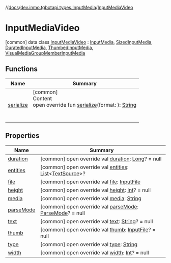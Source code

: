 //[docs](../../../index.md)/[dev.inmo.tgbotapi.types.InputMedia](../index.md)/[InputMediaVideo](index.md)



# InputMediaVideo  
 [common] data class [InputMediaVideo](index.md) : [InputMedia](../-input-media/index.md), [SizedInputMedia](../-sized-input-media/index.md), [DuratedInputMedia](../-durated-input-media/index.md), [ThumbedInputMedia](../-thumbed-input-media/index.md), [VisualMediaGroupMemberInputMedia](../-visual-media-group-member-input-media/index.md)   


## Functions  
  
|  Name |  Summary | 
|---|---|
| <a name="dev.inmo.tgbotapi.types.InputMedia/InputMediaVideo/serialize/#kotlinx.serialization.StringFormat/PointingToDeclaration/"></a>[serialize](serialize.md)| <a name="dev.inmo.tgbotapi.types.InputMedia/InputMediaVideo/serialize/#kotlinx.serialization.StringFormat/PointingToDeclaration/"></a>[common]  <br>Content  <br>open override fun [serialize](serialize.md)(format: ): [String](https://kotlinlang.org/api/latest/jvm/stdlib/kotlin/-string/index.html)  <br><br><br>|


## Properties  
  
|  Name |  Summary | 
|---|---|
| <a name="dev.inmo.tgbotapi.types.InputMedia/InputMediaVideo/duration/#/PointingToDeclaration/"></a>[duration](duration.md)| <a name="dev.inmo.tgbotapi.types.InputMedia/InputMediaVideo/duration/#/PointingToDeclaration/"></a> [common] open override val [duration](duration.md): [Long](https://kotlinlang.org/api/latest/jvm/stdlib/kotlin/-long/index.html)? = null   <br>|
| <a name="dev.inmo.tgbotapi.types.InputMedia/InputMediaVideo/entities/#/PointingToDeclaration/"></a>[entities](entities.md)| <a name="dev.inmo.tgbotapi.types.InputMedia/InputMediaVideo/entities/#/PointingToDeclaration/"></a> [common] open override val [entities](entities.md): [List](https://kotlinlang.org/api/latest/jvm/stdlib/kotlin.collections/-list/index.html)<[TextSource](../../dev.inmo.tgbotapi.CommonAbstracts/-text-source/index.md)>?   <br>|
| <a name="dev.inmo.tgbotapi.types.InputMedia/InputMediaVideo/file/#/PointingToDeclaration/"></a>[file](file.md)| <a name="dev.inmo.tgbotapi.types.InputMedia/InputMediaVideo/file/#/PointingToDeclaration/"></a> [common] open override val [file](file.md): [InputFile](../../dev.inmo.tgbotapi.requests.abstracts/-input-file/index.md)   <br>|
| <a name="dev.inmo.tgbotapi.types.InputMedia/InputMediaVideo/height/#/PointingToDeclaration/"></a>[height](height.md)| <a name="dev.inmo.tgbotapi.types.InputMedia/InputMediaVideo/height/#/PointingToDeclaration/"></a> [common] open override val [height](height.md): [Int](https://kotlinlang.org/api/latest/jvm/stdlib/kotlin/-int/index.html)? = null   <br>|
| <a name="dev.inmo.tgbotapi.types.InputMedia/InputMediaVideo/media/#/PointingToDeclaration/"></a>[media](media.md)| <a name="dev.inmo.tgbotapi.types.InputMedia/InputMediaVideo/media/#/PointingToDeclaration/"></a> [common] open override val [media](media.md): [String](https://kotlinlang.org/api/latest/jvm/stdlib/kotlin/-string/index.html)   <br>|
| <a name="dev.inmo.tgbotapi.types.InputMedia/InputMediaVideo/parseMode/#/PointingToDeclaration/"></a>[parseMode](parse-mode.md)| <a name="dev.inmo.tgbotapi.types.InputMedia/InputMediaVideo/parseMode/#/PointingToDeclaration/"></a> [common] open override val [parseMode](parse-mode.md): [ParseMode](../../dev.inmo.tgbotapi.types.ParseMode/-parse-mode/index.md)? = null   <br>|
| <a name="dev.inmo.tgbotapi.types.InputMedia/InputMediaVideo/text/#/PointingToDeclaration/"></a>[text](text.md)| <a name="dev.inmo.tgbotapi.types.InputMedia/InputMediaVideo/text/#/PointingToDeclaration/"></a> [common] open override val [text](text.md): [String](https://kotlinlang.org/api/latest/jvm/stdlib/kotlin/-string/index.html)? = null   <br>|
| <a name="dev.inmo.tgbotapi.types.InputMedia/InputMediaVideo/thumb/#/PointingToDeclaration/"></a>[thumb](thumb.md)| <a name="dev.inmo.tgbotapi.types.InputMedia/InputMediaVideo/thumb/#/PointingToDeclaration/"></a> [common] open override val [thumb](thumb.md): [InputFile](../../dev.inmo.tgbotapi.requests.abstracts/-input-file/index.md)? = null   <br>|
| <a name="dev.inmo.tgbotapi.types.InputMedia/InputMediaVideo/type/#/PointingToDeclaration/"></a>[type](type.md)| <a name="dev.inmo.tgbotapi.types.InputMedia/InputMediaVideo/type/#/PointingToDeclaration/"></a> [common] open override val [type](type.md): [String](https://kotlinlang.org/api/latest/jvm/stdlib/kotlin/-string/index.html)   <br>|
| <a name="dev.inmo.tgbotapi.types.InputMedia/InputMediaVideo/width/#/PointingToDeclaration/"></a>[width](width.md)| <a name="dev.inmo.tgbotapi.types.InputMedia/InputMediaVideo/width/#/PointingToDeclaration/"></a> [common] open override val [width](width.md): [Int](https://kotlinlang.org/api/latest/jvm/stdlib/kotlin/-int/index.html)? = null   <br>|


